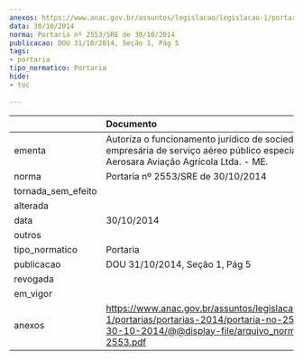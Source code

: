 ```yaml
---
anexos: https://www.anac.gov.br/assuntos/legislacao/legislacao-1/portarias/portarias-2014/portaria-no-2553-sre-de-30-10-2014/@@display-file/arquivo_norma/PA2014-2553.pdf
data: 30/10/2014
norma: Portaria nº 2553/SRE de 30/10/2014
publicacao: DOU 31/10/2014, Seção 1, Pág 5
tags:
- portaria
tipo_normatico: Portaria
hide: 
- toc 
 
---
```


|                    | Documento                                                                                                                                                         |
|:-------------------|:------------------------------------------------------------------------------------------------------------------------------------------------------------------|
| ementa             | Autoriza o funcionamento jurídico de sociedade empresária de serviço aéreo público especializado - Aerosara Aviação Agrícola Ltda. - ME.                          |
| norma              | Portaria nº 2553/SRE de 30/10/2014                                                                                                                                |
| tornada_sem_efeito |                                                                                                                                                                   |
| alterada           |                                                                                                                                                                   |
| data               | 30/10/2014                                                                                                                                                        |
| outros             |                                                                                                                                                                   |
| tipo_normatico     | Portaria                                                                                                                                                          |
| publicacao         | DOU 31/10/2014, Seção 1, Pág 5                                                                                                                                    |
| revogada           |                                                                                                                                                                   |
| em_vigor           |                                                                                                                                                                   |
| anexos             | https://www.anac.gov.br/assuntos/legislacao/legislacao-1/portarias/portarias-2014/portaria-no-2553-sre-de-30-10-2014/@@display-file/arquivo_norma/PA2014-2553.pdf |